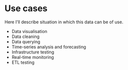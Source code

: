 # Use cases

Here I'll describe situation in which this data can be of use.

- Data visualisation
- Data cleaning
- Data querying
- Time-series analysis and forecasting
- Infrastructure testing
- Real-time monitoring
- ETL testing